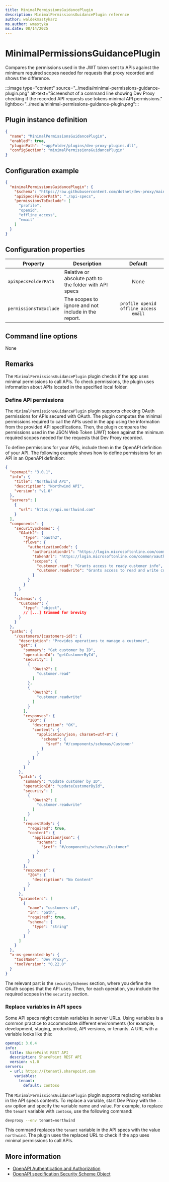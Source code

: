```yaml
---
title: MinimalPermissionsGuidancePlugin
description: MinimalPermissionsGuidancePlugin reference
author: waldekmastykarz
ms.author: wmastyka
ms.date: 08/14/2025
---
```


# MinimalPermissionsGuidancePlugin

Compares the permissions used in the JWT token sent to APIs against the minimum required scopes needed for requests that proxy recorded and shows the difference.

:::image type="content" source="../media/minimal-permissions-guidance-plugin.png" alt-text="Screenshot of a command line showing Dev Proxy checking if the recorded API requests use tokens minimal API permissions." lightbox="../media/minimal-permissions-guidance-plugin.png":::

## Plugin instance definition

```json
{
  "name": "MinimalPermissionsGuidancePlugin",
  "enabled": true,
  "pluginPath": "~appFolder/plugins/dev-proxy-plugins.dll",
  "configSection": "minimalPermissionsGuidancePlugin"
}
```

## Configuration example

```json
{
  "minimalPermissionsGuidancePlugin": {
    "$schema": "https://raw.githubusercontent.com/dotnet/dev-proxy/main/schemas/v1.0.0/minimalpermissionsguidanceplugin.schema.json",
    "apiSpecsFolderPath": "./api-specs",
    "permissionsToExclude": [ 
      "profile", 
      "openid", 
      "offline_access", 
      "email"
    ]
  }
}
```

## Configuration properties

| Property | Description | Default |
|----------|-------------|:-------:|
| `apiSpecsFolderPath` | Relative or absolute path to the folder with API specs | None |
| `permissionsToExclude` | The scopes to ignore and not include in the report. | `profile openid offline_access email` |

## Command line options

None

## Remarks

The `MinimalPermissionsGuidancePlugin` plugin checks if the app uses minimal permissions to call APIs. To check permissions, the plugin uses information about APIs located in the specified local folder.

### Define API permissions

The `MinimalPermissionsGuidancePlugin` plugin supports checking OAuth permissions for APIs secured with OAuth. The plugin computes the minimal permissions required to call the APIs used in the app using the information from the provided API specifications. Then, the plugin compares the permissions used in the JSON Web Token (JWT) token against the minimum required scopes needed for the requests that Dev Proxy recorded.

To define permissions for your APIs, include them in the OpenAPI definition of your API. The following example shows how to define permissions for an API in an OpenAPI definition:

```json
{
  "openapi": "3.0.1",
  "info": {
    "title": "Northwind API",
    "description": "Northwind API",
    "version": "v1.0"
  },
  "servers": [
    {
      "url": "https://api.northwind.com"
    }
  ],
  "components": {
    "securitySchemes": {
      "OAuth2": {
        "type": "oauth2",
        "flows": {
          "authorizationCode": {
            "authorizationUrl": "https://login.microsoftonline.com/common/oauth2/authorize",
            "tokenUrl": "https://login.microsoftonline.com/common/oauth2/token",
            "scopes": {
              "customer.read": "Grants access to ready customer info",
              "customer.readwrite": "Grants access to read and write customer info"
            }
          }
        }
      }
    },
    "schemas": {
      "Customer": {
        "type": "object",
        // [...] trimmed for brevity
      }
    }
  },
  "paths": {
    "/customers/{customers-id}": {
      "description": "Provides operations to manage a customer",
      "get": {
        "summary": "Get customer by ID",
        "operationId": "getCustomerById",
        "security": [
          {
            "OAuth2": [
              "customer.read"
            ]
          },
          {
            "OAuth2": [
              "customer.readwrite"
            ]
          }
        ],
        "responses": {
          "200": {
            "description": "OK",
            "content": {
              "application/json; charset=utf-8": {
                "schema": {
                  "$ref": "#/components/schemas/Customer"
                }
              }
            }
          }
        }
      },
      "patch": {
        "summary": "Update customer by ID",
        "operationId": "updateCustomerById",
        "security": [
          {
            "OAuth2": [
              "customer.readwrite"
            ]
          }
        ],
        "requestBody": {
          "required": true,
          "content": {
            "application/json": {
              "schema": {
                "$ref": "#/components/schemas/Customer"
              }
            }
          }
        },
        "responses": {
          "204": {
            "description": "No Content"
          }
        }
      },
      "parameters": [
        {
          "name": "customers-id",
          "in": "path",
          "required": true,
          "schema": {
            "type": "string"
          }
        }
      ]
    }
  },
  "x-ms-generated-by": {
    "toolName": "Dev Proxy",
    "toolVersion": "0.22.0"
  }
}
```

The relevant part is the `securitySchemes` section, where you define the OAuth scopes that the API uses. Then, for each operation, you include the required scopes in the `security` section.

### Replace variables in API specs

Some API specs might contain variables in server URLs. Using variables is a common practice to accommodate different environments (for example, development, staging, production), API versions, or tenants. A URL with a variable looks like this:

```yml
openapi: 3.0.4
info:
  title: SharePoint REST API
  description: SharePoint REST API
  version: v1.0
servers:
  - url: https://{tenant}.sharepoint.com
    variables:
      tenant:
        default: contoso
```

The `MinimalPermissionsGuidancePlugin` plugin supports replacing variables in the API specs contents. To replace a variable, start Dev Proxy with the `--env` option and specify the variable name and value. For example, to replace the `tenant` variable with `contoso`, use the following command:

```bash
devproxy --env tenant=northwind
```

This command replaces the `tenant` variable in the API specs with the value `northwind`. The plugin uses the replaced URL to check if the app uses minimal permissions to call APIs.

## More information

- [OpenAPI Authentication and Authorization](https://swagger.io/docs/specification/authentication/)
- [OpenAPI specification Security Scheme Object](https://swagger.io/specification/v3/#security-scheme-object)
